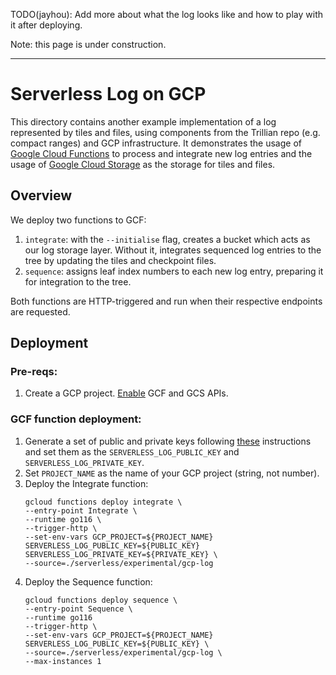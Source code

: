 TODO(jayhou): Add more about what the log looks like and how to play with it after deploying.

Note: this page is under construction.

---

# Serverless Log on GCP
This directory contains another example implementation of a log represented by tiles and files, using components from the Trillian repo (e.g. compact ranges) and GCP infrastructure. It demonstrates the usage of [Google Cloud Functions](https://cloud.google.com/functions) to process and integrate new log entries and the usage of [Google Cloud Storage](https://cloud.google.com/storage) as the storage for tiles and files.

## Overview
We deploy two functions to GCF:
1. `integrate`: with the `--initialise` flag, creates a bucket which acts as our log storage layer. Without it, integrates sequenced log entries to the tree by updating the tiles and checkpoint files.
1. `sequence`: assigns leaf index numbers to each new log entry, preparing it for integration to the tree.

Both functions are HTTP-triggered and run when their respective endpoints are requested.

## Deployment
### Pre-reqs:
1.  Create a GCP project. [Enable](https://cloud.google.com/endpoints/docs/openapi/enable-api) GCF and GCS APIs.

### GCF function deployment:
1.  Generate a set of public and private keys following
    [these](https://github.com/google/trillian-examples/tree/master/serverless#generating-keys)
    instructions and set them as the `SERVERLESS_LOG_PUBLIC_KEY` and
    `SERVERLESS_LOG_PRIVATE_KEY`.
1. Set `PROJECT_NAME` as the name of your GCP project (string, not number).
1.  Deploy the Integrate function:
    ```
    gcloud functions deploy integrate \
    --entry-point Integrate \
    --runtime go116 \
    --trigger-http \
    --set-env-vars GCP_PROJECT=${PROJECT_NAME} SERVERLESS_LOG_PUBLIC_KEY=${PUBLIC_KEY} SERVERLESS_LOG_PRIVATE_KEY=${PRIVATE_KEY} \
    --source=./serverless/experimental/gcp-log 
    ```
1.  Deploy the Sequence function:
    ```
    gcloud functions deploy sequence \
    --entry-point Sequence \
    --runtime go116
    --trigger-http \
    --set-env-vars GCP_PROJECT=${PROJECT_NAME} SERVERLESS_LOG_PUBLIC_KEY=${PUBLIC_KEY} \
    --source=./serverless/experimental/gcp-log \
    --max-instances 1
    ```
